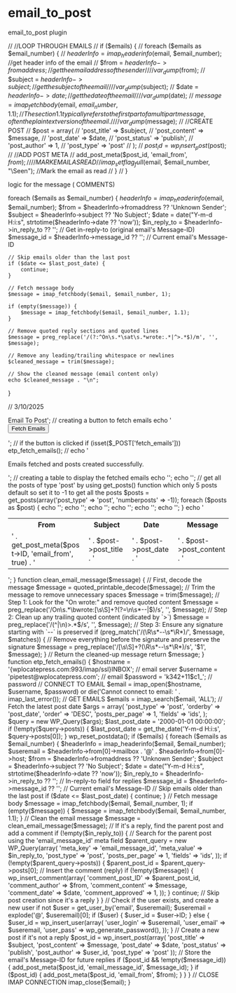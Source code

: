 # email_to_post

email_to_post plugin

// //LOOP THROUGH EMAILS
// if ($emails) {
    //     foreach ($emails as $email_number) {
    //         $headerInfo = imap_headerinfo($email, $email_number); //get header info of the email
    //         $from = $headerInfo->fromaddress; //get the email address of the sender
    //         // var_dump($from);
// $subject = $headerInfo->subject; //get the subject of the email
    //         // var_dump($subject);
// $date = $headerInfo->date; //get the date of the email
    //         // var_dump($date);
// $message = imap_fetchbody($email, $email_number, 1.1); //The section 1.1 typically refers to the first part of a multipart message, often the plain text version of the email.
    //         // var_dump($message);
// //CREATE POST
// $post = array(
    //             'post_title' => $subject,
    //             'post_content' => $message,
    //             'post_date' => $date,
    //             'post_status' => 'publish',
    //             'post_author' => 1,
    //             'post_type' => 'post'
    //         );
    //         $post_id = wp_insert_post($post);
// //ADD POST META
// add_post_meta($post_id, 'email_from', $from);
    //         // MARK EMAIL AS READ
    //         imap_setflag_full($email, $email_number, "\Seen"); //Mark the email as read
// }
// }

logic for the message ( COMMENTS)

foreach ($emails as $email_number) {
    $headerInfo = imap_headerinfo($email, $email_number);
    $from = $headerInfo->fromaddress ?? 'Unknown Sender';
    $subject = $headerInfo->subject ?? 'No Subject';
    $date = date("Y-m-d H:i:s", strtotime($headerInfo->date ?? 'now'));
$in_reply_to = $headerInfo->in_reply_to ?? ''; // Get in-reply-to (original email's Message-ID)
$message_id = $headerInfo->message_id ?? ''; // Current email's Message-ID

    // Skip emails older than the last post
    if ($date <= $last_post_date) {
        continue;
    }

    // Fetch message body
    $message = imap_fetchbody($email, $email_number, 1);

    if (empty($message)) {
        $message = imap_fetchbody($email, $email_number, 1.1);
    }

    // Remove quoted reply sections and quoted lines
    $message = preg_replace('/(?:^On\s.*\sat\s.*wrote:.*|^>.*$)/m', '', $message);

    // Remove any leading/trailing whitespace or newlines
    $cleaned_message = trim($message);

    // Show the cleaned message (email content only)
    echo $cleaned_message . "\n";

}

// 3/10/2025

<?php
/*
 * Plugin Name:       Email To Post
 * Plugin URI:        https://example.com/plugins/the-basics/
 * Description:       Fetches emails and creates posts from them.
 * Version:           1.0
 * Requires at least: 5.2
 * Requires PHP:      7.2
 * Author:            Bishaal Rauniyar
 * Author URI:       https://github.com/bishalxrauniyar/email-to-post
 */

// If this file is called directly, abort.
if (!defined('ABSPATH')) exit; // Exit if accessed directly

function etp_menu()
{
    add_menu_page(
        'Email To Post',
        'Email To Post',
        'manage_options',
        'email-to-post',
        'etp_fetch_emails_callback',
        'dashicons-email-alt',
    );
}
add_action('admin_menu', 'etp_menu');

function etp_fetch_emails_callback()
{
    echo '<h1>Email To Post</h1>';
    // creating a button to fetch emails
    echo '<form method="post" action="">
    <input type="submit" name="fetch_emails" value="Fetch Emails" class="button button-primary">
    </form>';
    // if the button is clicked
    if (isset($_POST['fetch_emails']))
        etp_fetch_emails();
    // echo '<p>Emails fetched and posts created successfully.</p>';
    // creating a table to display the fetched emails
    echo '<table class="wp-list-table widefat fixed striped">';
    echo '<tr><th>From</th><th>Subject</th><th>Date</th><th>Message</th></tr>';


    // get all the posts of type 'post' by using get_posts() function which only 5 posts default so set it to -1 to get all the posts
    $posts = get_posts(array('post_type' => 'post', 'numberposts' => -1));
    foreach ($posts as $post) {
        echo '<tr>';
        echo '<td>' . get_post_meta($post->ID, 'email_from', true) . '</td>';
        echo '<td>' . $post->post_title . '</td>';
        echo '<td>' . $post->post_date . '</td>';
        echo '<td>' . $post->post_content . '</td>';
        echo '</tr>';
    }
    echo '</table>';
}

function clean_email_message($message)
{
    // First, decode the message
    $message = quoted_printable_decode($message);

    // Trim the message to remove unnecessary spaces
    $message = trim($message);

    // Step 1: Look for the "On <date> wrote:" and remove quoted content
    $message = preg_replace('/On\s.*\bwrote:[\s\S]+?(?=\n\s*--|$)/s', '', $message);

    // Step 2: Clean up any trailing quoted content (indicated by `>`)
    $message = preg_replace('/(^|\n)>.*$/s', '', $message);

    // Step 3: Ensure any signature starting with `--` is preserved
    if (preg_match('/(\R\s*--\s*\R*)/', $message, $matches)) {
        // Remove everything before the signature and preserve the signature
        $message = preg_replace('/[\s\S]+?(\R\s*--\s*\R*)/s', '$1', $message);
    }

    // Return the cleaned-up message
    return $message;
}

function etp_fetch_emails()
{
    $hostname = '{wplocatepress.com:993/imap/ssl}INBOX'; // email server
    $username = 'pipetest@wplocatepress.com'; // email
    $password = 'k342+11$c1_'; // password

    // CONNECT TO EMAIL
    $email = imap_open($hostname, $username, $password) or die('Cannot connect to email: ' . imap_last_error());

    // GET EMAILS
    $emails = imap_search($email, 'ALL');

    // Fetch the latest post date
    $args = array(
        'post_type'      => 'post',
        'orderby'        => 'post_date',
        'order'          => 'DESC',
        'posts_per_page' => 1,
        'fields'         => 'ids',
    );

    $query = new WP_Query($args);
    $last_post_date = '2000-01-01 00:00:00';

    if (!empty($query->posts)) {
        $last_post_date = get_the_date('Y-m-d H:i:s', $query->posts[0]);
    }

    wp_reset_postdata();

    if ($emails) {
        foreach ($emails as $email_number) {
            $headerInfo = imap_headerinfo($email, $email_number);
            $useremail = $headerInfo->from[0]->mailbox . '@' . $headerInfo->from[0]->host;
            $from = $headerInfo->fromaddress ?? 'Unknown Sender';
            $subject = $headerInfo->subject ?? 'No Subject';
            $date = date("Y-m-d H:i:s", strtotime($headerInfo->date ?? 'now'));
            $in_reply_to = $headerInfo->in_reply_to ?? ''; // In-reply-to field for replies
            $message_id = $headerInfo->message_id ?? ''; // Current email's Message-ID

            // Skip emails older than the last post
            if ($date <= $last_post_date) {
                continue;
            }

            // Fetch message body
            $message = imap_fetchbody($email, $email_number, 1);

            if (empty($message)) {
                $message = imap_fetchbody($email, $email_number, 1.1);
            }

            // Clean the email message
            $message = clean_email_message($message);

            // If it's a reply, find the parent post and add a comment
            if (!empty($in_reply_to)) {
                // Search for the parent post using the 'email_message_id' meta field
                $parent_query = new WP_Query(array(
                    'meta_key'   => 'email_message_id',
                    'meta_value' => $in_reply_to,
                    'post_type'  => 'post',
                    'posts_per_page' => 1,
                    'fields'     => 'ids',
                ));

                if (!empty($parent_query->posts)) {
                    $parent_post_id = $parent_query->posts[0];

                    // Insert the comment (reply)
                    if (!empty($message)) {
                        wp_insert_comment(array(
                            'comment_post_ID' => $parent_post_id,
                            'comment_author'  => $from,
                            'comment_content' => $message,
                            'comment_date'    => $date,
                            'comment_approved' => 1,
                        ));
                    }

                    continue; // Skip post creation since it's a reply
                }
            }

            // Check if the user exists, and create a new user if not
            $user = get_user_by('email', $useremail);
            $useremail = explode('@', $useremail)[0];
            if ($user) {
                $user_id = $user->ID;
            } else {
                $user_id = wp_insert_user(array(
                    'user_login' => $useremail,
                    'user_email' => $useremail,
                    'user_pass'  => wp_generate_password(),
                ));
            }

            // Create a new post if it's not a reply
            $post_id = wp_insert_post(array(
                'post_title'   => $subject,
                'post_content' => $message,
                'post_date'    => $date,
                'post_status'  => 'publish',
                'post_author'  => $user_id,
                'post_type'    => 'post'
            ));

            // Store the email's Message-ID for future replies
            if ($post_id && !empty($message_id)) {
                add_post_meta($post_id, 'email_message_id', $message_id);
            }

            if ($post_id) {
                add_post_meta($post_id, 'email_from', $from);
            }
        }
    }

    // CLOSE IMAP CONNECTION
    imap_close($email);
}

